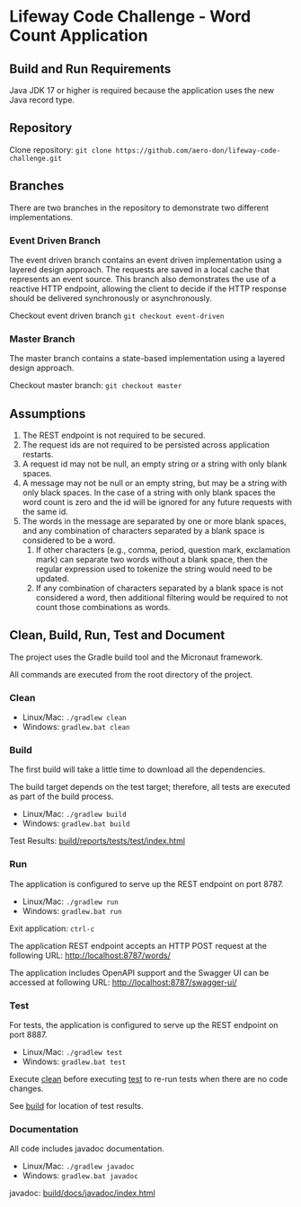 # Lifeway Code Challenge - Word Count Application

## Build and Run Requirements
Java JDK 17 or higher is required because the application uses the new Java record type.

## Repository
Clone repository: `git clone https://github.com/aero-don/lifeway-code-challenge.git`

## Branches
There are two branches in the repository to demonstrate two different implementations.

### Event Driven Branch
The event driven branch contains an event driven implementation using a layered design approach.  The requests are saved in a local cache that represents an event source.  This branch also demonstrates the use of a reactive HTTP endpoint, allowing the client to decide if the HTTP response should be delivered synchronously or asynchronously.

Checkout event driven branch `git checkout event-driven`

### Master Branch
The master branch contains a state-based implementation using a layered design approach.

Checkout master branch: `git checkout master`

## Assumptions
1. The REST endpoint is not required to be secured.
2. The request ids are not required to be persisted across application restarts.
3. A request id may not be null, an empty string or a string with only blank spaces.
4. A message may not be null or an empty string, but may be a string with only black spaces. In the case of a string with only blank spaces the word count is zero and the id will be ignored for any future requests with the same id.
5. The words in the message are separated by one or more blank spaces, and any combination of characters separated by a blank space is considered to be a word.
   1. If other characters (e.g., comma, period, question mark, exclamation mark) can separate two words without a blank space, then the regular expression used to tokenize the string would need to be updated.
   2. If any combination of characters separated by a blank space is not considered a word, then additional filtering would be required to not count those combinations as words.

## Clean, Build, Run, Test and Document

The project uses the Gradle build tool and the Micronaut framework.

All commands are executed from the root directory of the project.

### Clean

* Linux/Mac: `./gradlew clean`
* Windows: `gradlew.bat clean`

### Build

The first build will take a little time to download all the dependencies.

The build target depends on the test target; therefore, all tests are executed as part of the build process.

* Linux/Mac: `./gradlew build`
* Windows: `gradlew.bat build`

Test Results: [build/reports/tests/test/index.html](build/reports/tests/test/index.html)

### Run

The application is configured to serve up the REST endpoint on port 8787.

* Linux/Mac: `./gradlew run`
* Windows: `gradlew.bat run`

Exit application: `ctrl-c`

The application REST endpoint accepts an HTTP POST request at the following URL: [http://localhost:8787/words/](http://localhost:8787/words/)

The application includes OpenAPI support and the Swagger UI can be accessed at following URL: [http://localhost:8787/swagger-ui/](http://localhost:8787/swagger-ui/)

### Test

For tests, the application is configured to serve up the REST endpoint on port 8887.

* Linux/Mac: `./gradlew test`
* Windows: `gradlew.bat test`

Execute [clean](#clean) before executing [test](#test) to re-run tests when there are no code changes.
 
See [build](#build) for location of test results.

### Documentation

All code includes javadoc documentation.

* Linux/Mac: `./gradlew javadoc`
* Windows: `gradlew.bat javadoc`

javadoc: [build/docs/javadoc/index.html](build/docs/javadoc/index.html)
